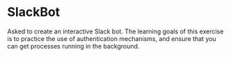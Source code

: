 # SlackBot
Asked to create an interactive Slack bot.  The learning goals of this exercise is to practice the use of authentication mechanisms, and ensure that you can get processes running in the background.
